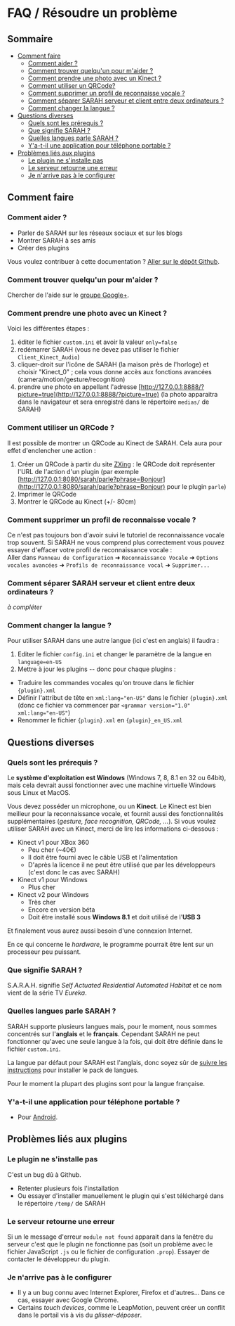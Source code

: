 # FAQ / Résoudre un problème

## Sommaire

* [Comment faire](#comment-faire)
  + [Comment aider ?](#comment-aider)
  + [Comment trouver quelqu'un pour m'aider ?](#comment-trouver-quelquun-pour-maider)
  + [Comment prendre une photo avec un Kinect ?](#comment-prendre-une-photo-avec-un-kinect)
  + [Comment utiliser un QRCode?](#comment-utiliser-un-qrcode)
  + [Comment supprimer un profil de reconnaisse vocale ?](#comment-supprimer-un-profil-de-reconnaissance-vocale)
  + [Comment séparer SARAH serveur et client entre deux ordinateurs ?](#comment-séparer-sarah-serveur-et-client-entre-deux-ordinateurs)
  + [Comment changer la langue ?](#comment-changer-la-langue)
* [Questions diverses](#questions-diverses)
  + [Quels sont les prérequis ?](#quels-sont-les-prérequis)
  + [Que signifie SARAH ?](#que-signifie-sarah)
  + [Quelles langues parle SARAH ?](#quelles-langues-parle-sarah)
  + [Y'a-t-il une application pour téléphone portable ?](#ya-t-il-une-application-pour-téléphone-portable)
* [Problèmes liés aux plugins](#problèmes-liés-aux-plugins)
  + [Le plugin ne s'installe pas](#le-plugin-ne-sinstalle-pas)
  + [Le serveur retourne une erreur](#le-serveur-retourne-une-erreur)
  + [Je n'arrive pas à le configurer](#je-narrive-pas-à-le-configurer)

## Comment faire

### Comment aider ?

* Parler de SARAH sur les réseaux sociaux et sur les blogs
* Montrer SARAH à ses amis
* Créer des plugins

Vous voulez contribuer à cette documentation ? [Aller sur le dépôt Github](https://github.com/JpEncausse/SARAH-Documentation/tree/gh-pages).

### Comment trouver quelqu'un pour m'aider ?

Chercher de l'aide sur le [groupe Google+](https://plus.google.com/u/0/communities/105964514508504667709).

### Comment prendre une photo avec un Kinect ?

Voici les différentes étapes :  

1. éditer le fichier `custom.ini` et avoir la valeur `only=false`  
2. redémarrer SARAH (vous ne devez pas utiliser le fichier `Client_Kinect_Audio`)  
3. cliquer-droit sur l'icône de SARAH (la maison près de l'horloge) et choisir "Kinect_0" ; cela vous donne accès aux fonctions avancées (camera/motion/gesture/recognition)
4. prendre une photo en appellant l'adresse [http://127.0.0.1:8888/?picture=true](http://127.0.0.1:8888/?picture=true) (la photo apparaitra dans le navigateur et sera enregistré dans le répertoire `medias/` de SARAH)

### Comment utiliser un QRCode ?

Il est possible de montrer un QRCode au Kinect de SARAH. Cela aura pour effet d'enclencher une action :

1. Créer un QRCode à partir du site [ZXing](http://zxing.appspot.com/generator) : le QRCode doit représenter l'URL de l'action d'un plugin (par exemple [http://127.0.0.1:8080/sarah/parle?phrase=Bonjour](http://127.0.0.1:8080/sarah/parle?phrase=Bonjour) pour le plugin `parle`)  
2. Imprimer le QRCode  
3. Montrer le QRCode au Kinect (+/- 80cm)

### Comment supprimer un profil de reconnaisse vocale ?

Ce n'est pas toujours bon d'avoir suivi le tutoriel de reconnaissance vocale trop souvent. Si SARAH ne vous comprend plus correctement vous pouvez essayer d'effacer votre profil de reconnaissance vocale :    
Aller dans `Panneau de Configuration` ➜ `Reconnaissance Vocale` ➜ `Options vocales avancées` ➜ `Profils de reconnaissance vocal` ➜ `Supprimer...`

### Comment séparer SARAH serveur et client entre deux ordinateurs ?

_à compléter_

### Comment changer la langue ?

Pour utiliser SARAH dans une autre langue (ici c'est en anglais) il faudra : 

1. Editer le fichier `config.ini` et changer le paramètre de la langue en `language=en-US`  
2. Mettre à jour les plugins -- donc pour chaque plugins :
  + Traduire les commandes vocales qu'on trouve dans le fichier `{plugin}.xml` 
  + Définir l'attribut de tête en `xml:lang="en-US"` dans le fichier `{plugin}.xml` (donc ce fichier va commencer par `<grammar version="1.0" xml:lang="en-US"`)
  + Renommer le fichier `{plugin}.xml` en `{plugin}_en_US.xml`
  

## Questions diverses

### Quels sont les prérequis ?

Le **système d'exploitation est Windows** (Windows 7, 8, 8.1 en 32 ou 64bit), mais cela devrait aussi fonctionner avec une machine virtuelle Windows sous Linux et MacOS.

Vous devez posséder un microphone, ou un **Kinect**. Le Kinect est bien meilleur pour la reconnaissance vocale, et fournit aussi des fonctionnalités supplémentaires (_gesture, face recognition, QRCode, ..._).
Si vous voulez utiliser SARAH avec un Kinect, merci de lire les informations ci-dessous :
* Kinect v1 pour XBox 360
  * Peu cher (~40€)
  * Il doit être fourni avec le câble USB et l'alimentation
  * D'après la licence il ne peut être utilisé que par les développeurs (c'est donc le cas avec SARAH)
* Kinect v1 pour Windows
  * Plus cher
* Kinect v2 pour Windows
  * Très cher
  * Encore en version béta
  * Doit être installé sous **Windows 8.1** et doit utilisé de l'**USB 3**

Et finalement vous aurez aussi besoin d'une connexion Internet.

En ce qui concerne le _hardware_, le programme pourrait être lent sur un processeur peu puissant.

### Que signifie SARAH ?

S.A.R.A.H. signifie _Self Actuated Residential Automated Habitat_ et ce nom vient de la série TV _Eureka_.

### Quelles langues parle SARAH ?

SARAH supporte plusieurs langues mais, pour le moment, nous sommes concentrés sur l'**anglais** et le **français**.
Cependant SARAH ne peut fonctionner qu'avec une seule langue à la fois, qui doit être définie dans le fichier `custom.ini`.

La langue par défaut pour SARAH est l'anglais, donc soyez sûr de [suivre les instructions](#getting_started) pour installer le pack de langues.

Pour le moment la plupart des plugins sont pour la langue française.

### Y'a-t-il une application pour téléphone portable ?

* Pour [Android](https://play.google.com/store/apps/details?id=net.android.clientsarah).


## Problèmes liés aux plugins

### Le plugin ne s'installe pas

C'est un bug dû à Github.

* Retenter plusieurs fois l'installation
* Ou essayer d'installer manuellement le plugin qui s'est téléchargé dans le répertoire `/temp/` de SARAH

### Le serveur retourne une erreur

Si un le message d'erreur `module not found` apparait dans la fenêtre du serveur c'est que le plugin ne fonctionne pas (soit un problème avec le fichier JavaScript `.js` ou le fichier de configuration `.prop`). Essayer de contacter le développeur du plugin.

### Je n'arrive pas à le configurer

* Il y a un bug connu avec Internet Explorer, Firefox et d'autres... Dans ce cas, essayer avec Google Chrome.
* Certains _touch devices_, comme le LeapMotion, peuvent créer un conflit dans le portail vis à vis du _glisser-déposer_.
